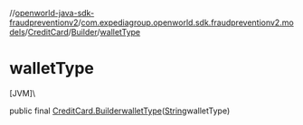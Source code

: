 //[openworld-java-sdk-fraudpreventionv2](../../../../index.md)/[com.expediagroup.openworld.sdk.fraudpreventionv2.models](../../index.md)/[CreditCard](../index.md)/[Builder](index.md)/[walletType](wallet-type.md)

# walletType

[JVM]\

public final [CreditCard.Builder](index.md)[walletType](wallet-type.md)([String](https://docs.oracle.com/javase/8/docs/api/java/lang/String.html)walletType)
